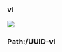 ### vl

[![](https://www.herokucdn.com/deploy/button.png)](https://heroku.com/deploy?template=https://github.com/gftgghh/mmnmnhhj.git)

### Path:/UUID-vl